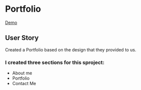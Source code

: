 # Portfolio

[Demo](https://serene-shelf-20153.herokuapp.com/)

## User Story 
Created a Portfolio based on the design that they provided to us.

### I created three sections for this sproject:

* About me
* Portfolio
* Contact Me

